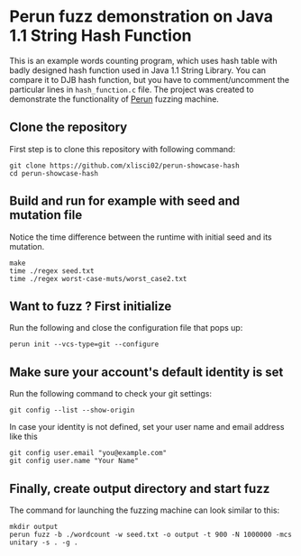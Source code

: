 # Perun fuzz demonstration on Java 1.1 String Hash Function

This is an example words counting program, which uses hash table with badly designed hash function used in Java 1.1 String Library. You can compare it to DJB hash function, but you have to comment/uncomment the particular lines in `hash_function.c` file. The project was created to demonstrate the functionality of [Perun](https://github.com/xlisci02/perun) fuzzing machine. 


## Clone the repository
First step is to clone this repository with following command:

    git clone https://github.com/xlisci02/perun-showcase-hash
    cd perun-showcase-hash

## Build and run for example with seed and mutation file
Notice the time difference between the runtime with initial seed and its mutation.

    make
    time ./regex seed.txt
    time ./regex worst-case-muts/worst_case2.txt

## Want to fuzz ? First initialize

Run the following and close the configuration file that pops up:

	perun init --vcs-type=git --configure

## Make sure your account's default identity is set
Run the following command to check your git settings:

	git config --list --show-origin

In case your identity is not defined, set your user name and email address like this

	git config user.email "you@example.com"
	git config user.name "Your Name"

## Finally, create output directory and start fuzz
The command for launching the fuzzing machine can look similar to this:

	mkdir output
    perun fuzz -b ./wordcount -w seed.txt -o output -t 900 -N 1000000 -mcs unitary -s . -g .

